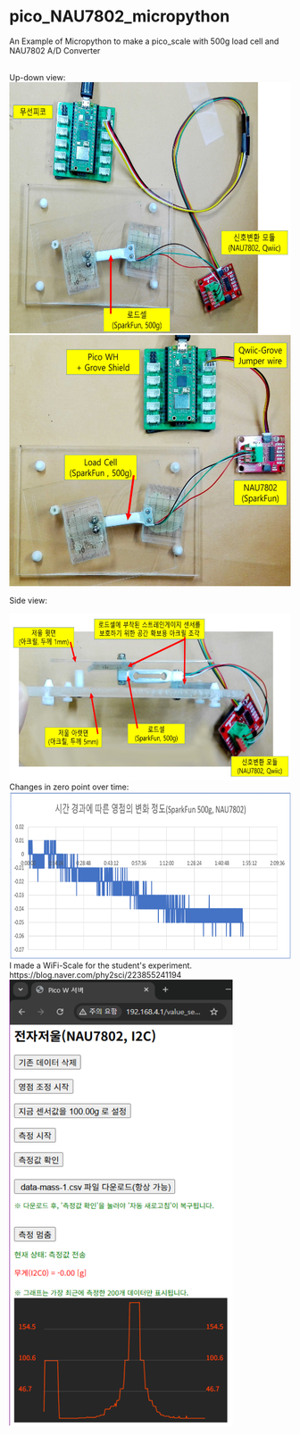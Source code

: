 # pico_NAU7802_micropython
An Example of Micropython to make a pico_scale with 500g load cell and NAU7802 A/D Converter 

<br>
Up-down view:

<img src="SparkFun-평면도.JPG" width="600" height="450"/>

<img src="SparkFun-500g-NAU7802-Jumper.jpg" width="600" height="450"/>
<br>

Side view:

<img src="SparkFun-옆면도.JPG" width="600" height="300"/>

<br>
Changes in zero point over time:

<img src="시간경과에따른영점변화(SparkFun-500g_NAU7802).png" width="600" height="300"/>

<br>
I made a WiFi-Scale for the student's experiment.
<br>
https://blog.naver.com/phy2sci/223855241194
<br>
<img src="화면 캡처 2025-05-04 172247.png" width="400" height="800"/>
